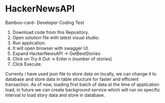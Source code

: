 # HackerNewsAPI
Bamboo-card- Developer Coding Test
1. Download code from this Repository.
2. Open solution file with latest visual studio.
3. Run application.
4. It will open browser with swagger UI.
5. Expand HackerNewsAPI -> GetBestStories
6. Click on Try It Out -> Enter n (number of stories)
7. Click Execute.

Currenty i have used json file to store data on locally, we can change it to database and store data in table structure for faster and efficient transaction. 
As of now, loading first batch of data at the time of application load, in future we can create background service which will run on specific interval to load story data and store in database.
